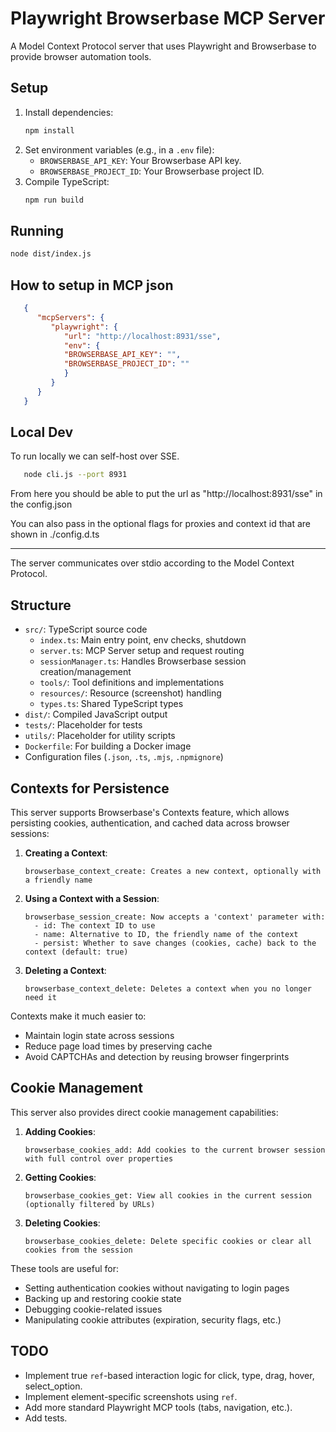 # Playwright Browserbase MCP Server

A Model Context Protocol server that uses Playwright and Browserbase
to provide browser automation tools.

## Setup

1.  Install dependencies:
    ```bash
    npm install
    ```
2.  Set environment variables (e.g., in a `.env` file):
    *   `BROWSERBASE_API_KEY`: Your Browserbase API key.
    *   `BROWSERBASE_PROJECT_ID`: Your Browserbase project ID.
3.  Compile TypeScript:
    ```bash
    npm run build
    ```

## Running

```bash
node dist/index.js
```

## How to setup in MCP json

```json
   {
      "mcpServers": {
         "playwright": {
            "url": "http://localhost:8931/sse",
            "env": {
            "BROWSERBASE_API_KEY": "",
            "BROWSERBASE_PROJECT_ID": ""
            }
         }
      }
   }
```

## Local Dev

To run locally we can self-host over SSE. 

```bash
   node cli.js --port 8931
```

From here you should be able to put the url as "http://localhost:8931/sse" in the config.json

You can also pass in the optional flags for proxies and context id that are shown in ./config.d.ts
____

The server communicates over stdio according to the Model Context Protocol.

## Structure

*   `src/`: TypeScript source code
    *   `index.ts`: Main entry point, env checks, shutdown
    *   `server.ts`: MCP Server setup and request routing
    *   `sessionManager.ts`: Handles Browserbase session creation/management
    *   `tools/`: Tool definitions and implementations
    *   `resources/`: Resource (screenshot) handling
    *   `types.ts`: Shared TypeScript types
*   `dist/`: Compiled JavaScript output
*   `tests/`: Placeholder for tests
*   `utils/`: Placeholder for utility scripts
*   `Dockerfile`: For building a Docker image
*   Configuration files (`.json`, `.ts`, `.mjs`, `.npmignore`)

## Contexts for Persistence

This server supports Browserbase's Contexts feature, which allows persisting cookies, authentication, and cached data across browser sessions:

1. **Creating a Context**:
   ```
   browserbase_context_create: Creates a new context, optionally with a friendly name
   ```

2. **Using a Context with a Session**:
   ```
   browserbase_session_create: Now accepts a 'context' parameter with:
     - id: The context ID to use
     - name: Alternative to ID, the friendly name of the context
     - persist: Whether to save changes (cookies, cache) back to the context (default: true)
   ```

3. **Deleting a Context**:
   ```
   browserbase_context_delete: Deletes a context when you no longer need it
   ```

Contexts make it much easier to:
- Maintain login state across sessions
- Reduce page load times by preserving cache
- Avoid CAPTCHAs and detection by reusing browser fingerprints

## Cookie Management

This server also provides direct cookie management capabilities:

1. **Adding Cookies**:
   ```
   browserbase_cookies_add: Add cookies to the current browser session with full control over properties
   ```

2. **Getting Cookies**:
   ```
   browserbase_cookies_get: View all cookies in the current session (optionally filtered by URLs)
   ```

3. **Deleting Cookies**:
   ```
   browserbase_cookies_delete: Delete specific cookies or clear all cookies from the session
   ```

These tools are useful for:
- Setting authentication cookies without navigating to login pages
- Backing up and restoring cookie state
- Debugging cookie-related issues
- Manipulating cookie attributes (expiration, security flags, etc.)

## TODO

*   Implement true `ref`-based interaction logic for click, type, drag, hover, select_option.
*   Implement element-specific screenshots using `ref`.
*   Add more standard Playwright MCP tools (tabs, navigation, etc.).
*   Add tests.
